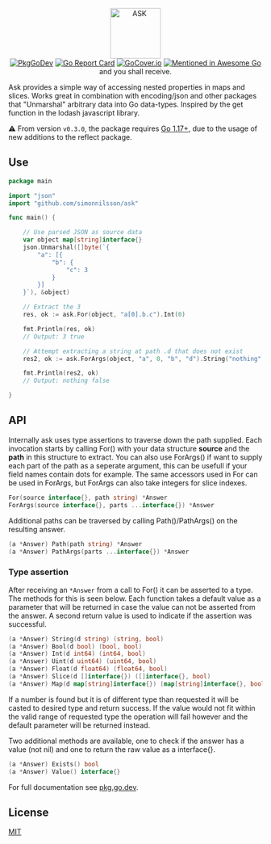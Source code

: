 <p align="center">
<img src="logo.svg" height="100" border="0" alt="ASK">
<br/>
<a href="https://pkg.go.dev/github.com/simonnilsson/ask"><img src="https://pkg.go.dev/badge/github.com/simonnilsson/ask" alt="PkgGoDev" /></a>
<a href="https://goreportcard.com/report/github.com/simonnilsson/ask"><img src="https://goreportcard.com/badge/github.com/simonnilsson/ask" alt="Go Report Card" /></a>
<a href="https://gocover.io/github.com/simonnilsson/ask"><img src="http://gocover.io/_badge/github.com/simonnilsson/ask" alt="GoCover.io" /></a>
<a href="https://github.com/avelino/awesome-go#json"><img src="https://awesome.re/mentioned-badge.svg" alt="Mentioned in Awesome Go" /></a>  
<br/>
and you shall receive.
</p>
Ask provides a simple way of accessing nested properties in maps and slices. Works great in combination with encoding/json and other packages that "Unmarshal" arbitrary data into Go data-types. Inspired by the get function in the lodash javascript library.


:warning: From version `v0.3.0`, the package requires [Go 1.17+](https://golang.org/doc/install), due to the usage of new additions to the reflect package.

## Use

```go
package main

import "json"
import "github.com/simonnilsson/ask"

func main() {

	// Use parsed JSON as source data
	var object map[string]interface{}
	json.Unmarshal([]byte(`{
		"a": [{ 
			"b": { 
				"c": 3 
			} 
		}] 
	}`), &object)

	// Extract the 3
	res, ok := ask.For(object, "a[0].b.c").Int(0)

	fmt.Println(res, ok)
	// Output: 3 true

	// Attempt extracting a string at path .d that does not exist
	res2, ok := ask.ForArgs(object, "a", 0, "b", "d").String("nothing")

	fmt.Println(res2, ok)
	// Output: nothing false

}
```

## API

Internally ask uses type assertions to traverse down the path supplied. Each invocation starts by calling For() with your data structure **source** and the **path** in this structure to extract. You can also use ForArgs() if want to supply each part of the path as a seperate argument, this can be usefull if your field names contain dots for example. The same accessors used in For can be used in ForArgs, but ForArgs can also take integers for slice indexes.

```go
For(source interface{}, path string) *Answer
ForArgs(source interface{}, parts ...interface{}) *Answer
```
Additional paths can be traversed by calling Path()/PathArgs() on the resulting answer.
```go
(a *Answer) Path(path string) *Answer
(a *Answer) PathArgs(parts ...interface{}) *Answer
```


### Type assertion

After receiving an `*Answer` from a call to For() it can be asserted to a type. The methods for this is seen below. Each function takes a default value as a parameter that will be returned in case the value can not be asserted from the answer. A second return value is used to indicate if the assertion was successful.

```go
(a *Answer) String(d string) (string, bool)
(a *Answer) Bool(d bool) (bool, bool)
(a *Answer) Int(d int64) (int64, bool)
(a *Answer) Uint(d uint64) (uint64, bool)
(a *Answer) Float(d float64) (float64, bool)
(a *Answer) Slice(d []interface{}) ([]interface{}, bool)
(a *Answer) Map(d map[string]interface{}) (map[string]interface{}, bool)
```

If a number is found but it is of different type than requested it will be casted to desired type and return success. If the value would not fit within the valid range of requested type the operation will fail however and the default parameter will be returned instead.

Two additional methods are available, one to check if the answer has a value (not nil) and one to return the raw value as a interface{}.

```go
(a *Answer) Exists() bool
(a *Answer) Value() interface{}
```

For full documentation see [pkg.go.dev](https://pkg.go.dev/github.com/simonnilsson/ask).

## License

[MIT](LICENSE)